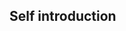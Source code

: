 ## Self introduction

<!--
**LieblingElaina/LieblingElaina** is a ✨ _special_ ✨ repository because its `README.md` (this file) appears on your GitHub profile.

Here are some ideas to get you started:

# About Me

- **Game Designer** / **Software Engineering Student** / **Writer** *(maybe)*
- Learning **Unity & C#**, and **Microsoft Office** *(just a joke)*

---

## Some Game Projects

- **The First Game I Designed:** [Explorers Program](https://github.com/JerryMaomao343/Explorers_Program)

---

## Novels

- [Novel 1 on Bilibili](https://www.bilibili.com/opus/775515710563549254?spm_id_from=333.1387.0.0)  
- [Novel 2 on Bilibili](https://www.bilibili.com/opus/943714334826037287/?from=readlist)

---

*It's not the end*

-->

